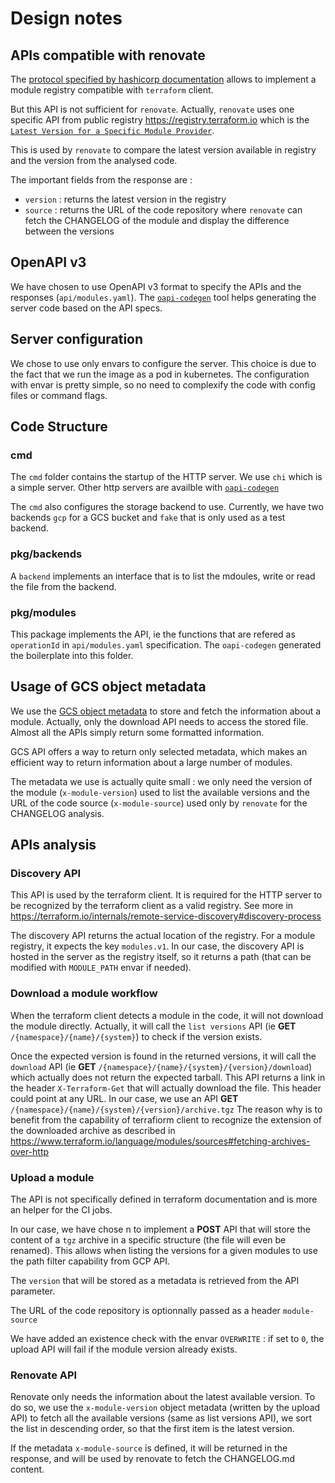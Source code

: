 # Design notes

## APIs compatible with renovate

The [protocol specified by hashicorp documentation](https://www.terraform.io/internals/module-registry-protocol) allows to implement a module registry compatible with `terraform` client.

But this API is not sufficient for `renovate`. Actually, `renovate` uses one specific API from public registry https://registry.terraform.io which is the  [`Latest Version for a Specific Module Provider`](https://www.terraform.io/registry/api-docs#latest-version-for-a-specific-module-provider).

This is used by `renovate` to compare the latest version available in registry and the version from the analysed code.

The important fields from the response are :
- `version` : returns the latest version in the registry
- `source` : returns the URL of the code repository where `renovate` can fetch the CHANGELOG of the module and display the difference between the versions

## OpenAPI v3

We have chosen to use OpenAPI v3 format to specify the APIs and the responses (`api/modules.yaml`). The [`oapi-codegen`](https://github.com/deepmap/oapi-codegen) tool helps generating the server code based on the API specs.

## Server configuration

We chose to use only envars to configure the server. This choice is due to the fact that we run the image as a pod in kubernetes. The configuration with envar is pretty simple, so no need to complexify the code with config files or command flags.

## Code Structure

### cmd

The `cmd` folder contains the startup of the HTTP server. We use `chi` which is a simple server. Other http servers are availble with [`oapi-codegen`](https://github.com/deepmap/oapi-codegen#registering-handlers)

The `cmd` also configures the storage backend to use. Currently, we have two backends `gcp` for a GCS bucket and `fake` that is only used as a test backend.

### pkg/backends

A `backend` implements an interface that is to list the mdoules, write or read the file from the backend.

### pkg/modules

This package implements the API, ie the functions that are refered as `operationId` in `api/modules.yaml` specification. The `oapi-codegen` generated the boilerplate into this folder.

## Usage of GCS object metadata

We use the [GCS object metadata](https://cloud.google.com/storage/docs/metadata#custom-metadata) to store and fetch the information about a module. Actually, only the download API needs to access the stored file. Almost all the APIs simply return some formatted information.

GCS API offers a way to return only selected metadata, which makes an efficient way to return information about a large number of modules.

The metadata we use is actually quite small : we only need the version of the module (`x-module-version`) used to list the available versions and the URL of the code source (`x-module-source`) used only by `renovate` for the CHANGELOG analysis.

## APIs analysis

### Discovery API

This API is used by the terraform client. It is required for the HTTP server to be recognized by the terraform client as a valid registry.
See more in https://terraform.io/internals/remote-service-discovery#discovery-process

The discovery API returns the actual location of the registry. For a module registry, it expects the key `modules.v1`. In our case, the discovery API is hosted in the server as the registry itself, so it returns a path (that can be modified with `MODULE_PATH` envar if needed).

### Download a module workflow

When the terraform client detects a module in the code, it will not download the module directly. Actually, it will call the `list versions` API (ie **GET** `/{namespace}/{name}/{system}`) to check if the version exists.

Once the expected version is found in the returned versions, it will call the `download` API (ie **GET** `/{namespace}/{name}/{system}/{version}/download`) which actually does not return the expected tarball. This API returns a link in the header `X-Terraform-Get` that will actually download the file. This header could point at any URL. In our case, we use an API **GET** `/{namespace}/{name}/{system}/{version}/archive.tgz`
The reason why is to benefit from the capability of terrafiorm client to recognize the extension of the downloaded archive as described in https://www.terraform.io/language/modules/sources#fetching-archives-over-http

### Upload a module

The API is not specifically defined in terraform documentation and is more an helper for the CI jobs.

In our case, we have chose n to implement a **POST** API that will store the content of a `tgz` archive in a specific structure (the file will even be renamed). This allows when listing the versions for a given modules to use the path filter capability from GCP API.

The `version` that will be stored as a metadata is retrieved from the API parameter.

The URL of the code repository is optionnally passed as a header `module-source`

We have added an existence check with the envar `OVERWRITE` : if set to `0`, the upload API will fail if the module version already exists.

### Renovate API

Renovate only needs the information about the latest available version. To do so, we use the `x-module-version` object metadata (written by the upload API) to fetch all the available versions (same as list versions API), we sort the list in descending order, so that the first item is the latest version.

If the metadata `x-module-source` is defined, it will be returned in the response, and will be used by renovate to fetch the CHANGELOG.md content.

